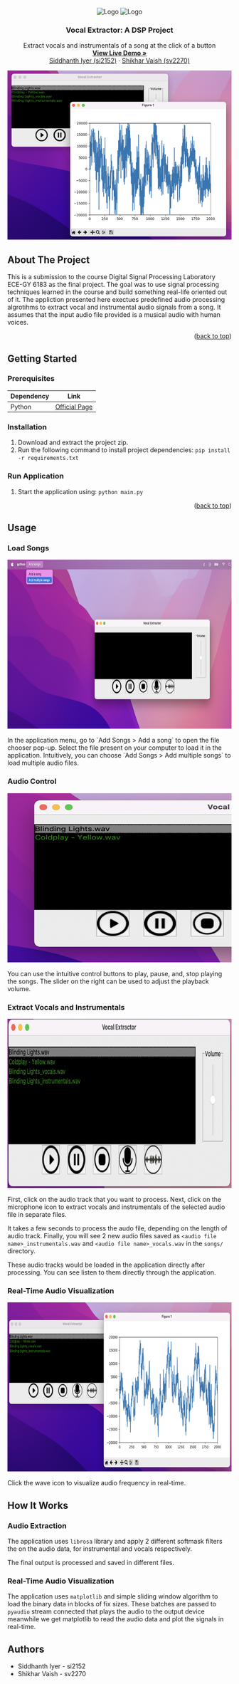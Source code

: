 <div id="top"></div>
<!-- PROJECT LOGO -->
<br />
<div align="center">
  <a>
    <img src="https://s3.dualstack.us-east-2.amazonaws.com/pythondotorg-assets/media/community/logos/python-logo-only.png" alt="Logo" width="80" height="80">
    <img src="https://librosa.org/doc/latest/_static/librosa_logo_text.svg" alt="Logo" width="80" height="80">
  </a>

<h3 align="center">Vocal Extractor: A DSP Project</h3>
  <p align="center">
    Extract vocals and instrumentals of a song at the click of a button
    <br />
    <!-- TODO update demo link -->
    <a href="https://docs.rehost.in/#/getting-started/quickstart"><strong><u>View Live Demo »</u></strong></a>
    <br />
    <a href="mailto:si2152@nyu.edu">Siddhanth Iyer (si2152)</a>
    ·
    <a href="mailto:sv2270@nyu.edu">Shikhar Vaish (sv2270)</a>
  </p>
</div>

<p align="center">
    <img src="images/demo.png" alt="Logo" width="550" height="380">
</p>

## About The Project

This is a submission to the course Digital Signal Processing Laboratory ECE-GY 6183 as the final project. The goal was to use signal processing techniques learned in the course and build something real-life oriented out of it. The appliction presented here exectues predefined audio processing algrotihms to extract vocal and instrumental audio signals from a song. It assumes that the input audio file provided is a musical audio with human voices.

<p align="right">(<a href="#top">back to top</a>)</p>

<!-- GETTING STARTED -->
## Getting Started

### Prerequisites

Dependency | Link |
--- | --- |
Python | [Official Page](https://www.python.org/downloads/)

### Installation

1. Download and extract the project zip.
2. Run the following command to install project dependencies:
`pip install -r requirements.txt`

### Run Application

1. Start the application using:
`python main.py`

<p align="right">(<a href="#top">back to top</a>)</p>

## Usage

### Load Songs

<p align="center">
    <img src="images/load-song.png" alt="Logo" width="550" height="380">
</p>
In the application menu, go to `Add Songs > Add a song` to open the file chooser pop-up. Select the file present on your computer to load it in the application. Intuitively, you can choose `Add Songs > Add multiple songs` to load multiple audio files.

### Audio Control

<p align="center">
    <img src="images/play-song.png" alt="Logo" width="550" height="380">
</p>
You can use the intuitive control buttons to play, pause, and, stop playing the songs. The slider on the right can be used to adjust the playback volume.

### Extract Vocals and Instrumentals

<p align="center">
    <img src="images/extract-song.png" alt="Logo" width="550" height="380">
</p>
First, click on the audio track that you want to process. Next, click on the microphone icon to extract vocals and instrumentals of the selected audio file in separate files.

It takes a few seconds to process the audo file, depending on the length of audio track. Finally, you will see 2 new audio files saved as `<audio file name>_instrumentals.wav` and `<audio file name>_vocals.wav` in the `songs/` directory. 

These audio tracks would be loaded in the application directly after processing. You can see listen to them directly through the application.

### Real-Time Audio Visualization

<p align="center">
    <img src="images/plot-song.png" alt="Logo" width="550" height="380">
</p>
Click the wave icon to visualize audio frequency in real-time.

## How It Works

### Audio Extraction

The application uses `librosa` library and apply 2 different softmask filters the on the audio data, for instrumental and vocals respectively.

The final output is processed and saved in different files.

### Real-Time Audio Visualization

The application uses `matplotlib` and simple sliding window algorithm to load the binary data in blocks of fix sizes. These batches are passed to `pyaudio` stream connected that plays the audio to the output device meanwhile we get matplotlib to read the audio data and plot the signals in real-time.


## Authors

* Siddhanth Iyer - si2152
* Shikhar Vaish - sv2270
